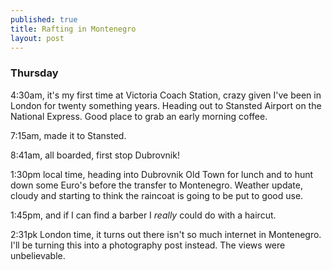 ```yaml
---
published: true
title: Rafting in Montenegro
layout: post
---
```


### Thursday

4:30am, it's my first time at Victoria Coach Station, crazy given I've been in London for twenty something years. Heading out to Stansted Airport on the National Express. Good place to grab an early morning coffee.

7:15am, made it to Stansted.

8:41am, all boarded, first stop Dubrovnik!

1:30pm local time, heading into Dubrovnik Old Town for lunch and to hunt down some Euro's before the transfer to Montenegro. Weather update, cloudy and starting to think the raincoat is going to be put to good use.

1:45pm, and if I can find a barber I _really_ could do with a haircut.

2:31pk London time, it turns out there isn't so much internet in Montenegro. I'll be turning this into a photography post instead. The views were unbelievable.

